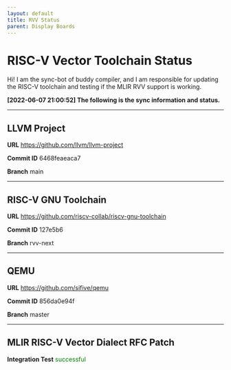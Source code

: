 ```yaml
---
layout: default
title: RVV Status
parent: Display Boards
---
```


# RISC-V Vector Toolchain Status

Hi! I am the sync-bot of buddy compiler, and I am responsible for updating the RISC-V toolchain and testing if the MLIR RVV support is working.

**[2022-06-07 21:00:52] The following is the sync information and status.**

---
## LLVM Project
**URL** https://github.com/llvm/llvm-project

**Commit ID** 6468feaeaca7

**Branch** main

---

## RISC-V GNU Toolchain
**URL** https://github.com/riscv-collab/riscv-gnu-toolchain

**Commit ID** 127e5b6

**Branch** rvv-next

---

## QEMU
**URL** https://github.com/sifive/qemu

**Commit ID** 856da0e94f

**Branch** master

---

## MLIR RISC-V Vector Dialect RFC Patch
**Integration Test** <font color=green>successful</font>

